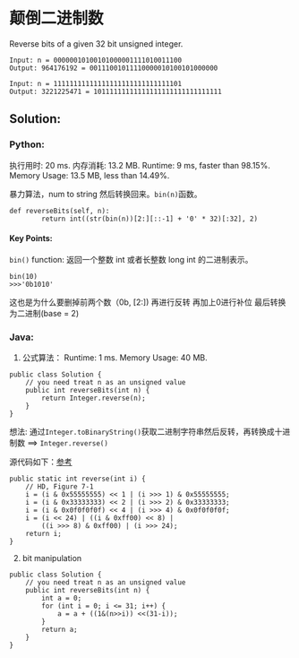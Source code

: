 # 颠倒二进制数

Reverse bits of a given 32 bit unsigned integer. 
```
Input: n = 00000010100101000001111010011100
Output: 964176192 = 00111001011110000010100101000000

Input: n = 11111111111111111111111111111101
Output: 3221225471 = 10111111111111111111111111111111
```

## Solution: 

### Python: 
执行用时: 20 ms. 内存消耗: 13.2 MB. 
Runtime: 9 ms, faster than 98.15%. 
Memory Usage: 13.5 MB, less than 14.49%.

暴力算法，num to string 然后转换回来。```bin(n)```函数。
```
def reverseBits(self, n):
        return int((str(bin(n))[2:][::-1] + '0' * 32)[:32], 2)
```
#### Key Points: 
```bin()``` function: 返回一个整数 int 或者长整数 long int 的二进制表示。
```
bin(10)
>>>'0b1010'
```
这也是为什么要删掉前两个数（0b, [2:]) 再进行反转 再加上0进行补位 最后转换为二进制(base = 2)


### Java: 

1. 公式算法：
Runtime: 1 ms. Memory Usage: 40 MB.
```
public class Solution {
    // you need treat n as an unsigned value
    public int reverseBits(int n) {
        return Integer.reverse(n);
    }
}
```
想法: 通过```Integer.toBinaryString()```获取二进制字符串然后反转，再转换成十进制数 ==> ```Integer.reverse()```

源代码如下：[参考](https://blog.csdn.net/Tach1banA/article/details/120166223?spm=1001.2101.3001.6661.1&utm_medium=distribute.pc_relevant_t0.none-task-blog-2%7Edefault%7ECTRLIST%7Edefault-1.no_search_link&depth_1-utm_source=distribute.pc_relevant_t0.none-task-blog-2%7Edefault%7ECTRLIST%7Edefault-1.no_search_link)

```
public static int reverse(int i) {
    // HD, Figure 7-1
    i = (i & 0x55555555) << 1 | (i >>> 1) & 0x55555555;
    i = (i & 0x33333333) << 2 | (i >>> 2) & 0x33333333;
    i = (i & 0x0f0f0f0f) << 4 | (i >>> 4) & 0x0f0f0f0f;
    i = (i << 24) | ((i & 0xff00) << 8) |
        ((i >>> 8) & 0xff00) | (i >>> 24);
    return i;
}
```



2. bit manipulation
```
public class Solution {
    // you need treat n as an unsigned value
    public int reverseBits(int n) {
        int a = 0;
        for (int i = 0; i <= 31; i++) {
            a = a + ((1&(n>>i)) <<(31-i));
        }
        return a;
    }
}
```
